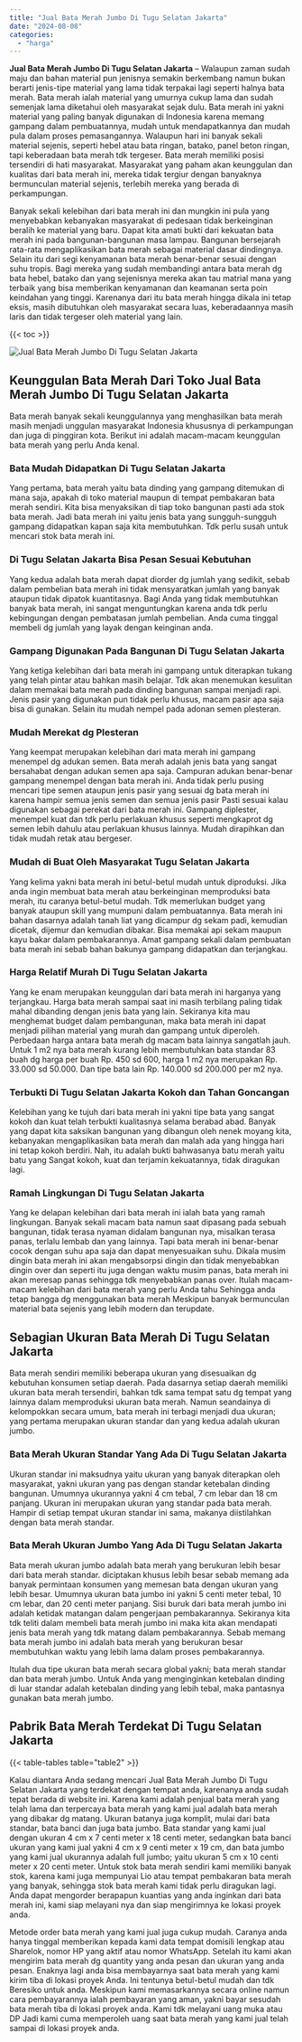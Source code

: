 ```yaml
---
title: "Jual Bata Merah Jumbo Di Tugu Selatan Jakarta"
date: "2024-08-08"
categories: 
  - "harga"
---
```


**Jual Bata Merah Jumbo Di Tugu Selatan Jakarta** – Walaupun zaman sudah maju dan bahan material pun jenisnya semakin berkembang namun bukan berarti jenis-tipe material yang lama tidak terpakai lagi seperti halnya bata merah. Bata merah ialah material yang umurnya cukup lama dan sudah semenjak lama diketahui oleh masyarakat sejak dulu. Bata merah ini yakni material yang paling banyak digunakan di Indonesia karena memang gampang dalam pembuatannya, mudah untuk mendapatkannya dan mudah pula dalam proses pemasangannya. Walaupun hari ini banyak sekali material sejenis, seperti hebel atau bata ringan, batako, panel beton ringan, tapi keberadaan bata merah tdk tergeser. Bata merah memiliki posisi tersendiri di hati masyarakat. Masyarakat yang paham akan keunggulan dan kualitas dari bata merah ini, mereka tidak tergiur dengan banyaknya bermunculan material sejenis, terlebih mereka yang berada di perkampungan.

Banyak sekali kelebihan dari bata merah ini dan mungkin ini pula yang menyebabkan kebanyakan masyarakat di pedesaan tidak berkeinginan beralih ke material yang baru. Dapat kita amati bukti dari kekuatan bata merah ini pada bangunan-bangunan masa lampau. Bangunan bersejarah rata-rata mengaplikasikan bata merah sebagai material dasar dindingnya. Selain itu dari segi kenyamanan bata merah benar-benar sesuai dengan suhu tropis. Bagi mereka yang sudah membandingi antara bata merah dg bata hebel, batako dan yang sejenisnya mereka akan tau matrial mana yang terbaik yang bisa memberikan kenyamanan dan keamanan serta poin keindahan yang tinggi. Karenanya dari itu bata merah hingga dikala ini tetap eksis, masih dibutuhkan oleh masyarakat secara luas, keberadaannya masih laris dan tidak tergeser oleh material yang lain.

{{< toc >}}

![Jual Bata Merah Jumbo Di Tugu Selatan Jakarta](/images/jual-bata-merah-07.png)

## Keunggulan Bata Merah Dari Toko Jual Bata Merah Jumbo Di Tugu Selatan Jakarta

Bata merah banyak sekali keunggulannya yang menghasilkan bata merah masih menjadi unggulan masyarakat Indonesia khususnya di perkampungan dan juga di pinggiran kota. Berikut ini adalah macam-macam keunggulan bata merah yang perlu Anda kenal.

### Bata Mudah Didapatkan Di Tugu Selatan Jakarta

Yang pertama, bata merah yaitu bata dinding yang gampang ditemukan di mana saja, apakah di toko material maupun di tempat pembakaran bata merah sendiri. Kita bisa menyaksikan di tiap toko bangunan pasti ada stok bata merah. Jadi bata merah ini yaitu jenis bata yang sungguh-sungguh gampang didapatkan kapan saja kita membutuhkan. Tdk perlu susah untuk mencari stok bata merah ini.

### Di Tugu Selatan Jakarta Bisa Pesan Sesuai Kebutuhan

Yang kedua adalah bata merah dapat diorder dg jumlah yang sedikit, sebab dalam pembelian bata merah ini tidak mensyaratkan jumlah yang banyak ataupun tidak dipatok kuantitasnya. Bagi Anda yang tidak membutuhkan banyak bata merah, ini sangat menguntungkan karena anda tdk perlu kebingungan dengan pembatasan jumlah pembelian. Anda cuma tinggal membeli dg jumlah yang layak dengan keinginan anda.

### Gampang Digunakan Pada Bangunan Di Tugu Selatan Jakarta

Yang ketiga kelebihan dari bata merah ini gampang untuk diterapkan tukang yang telah pintar atau bahkan masih belajar. Tdk akan menemukan kesulitan dalam memakai bata merah pada dinding bangunan sampai menjadi rapi. Jenis pasir yang digunakan pun tidak perlu khusus, macam pasir apa saja bisa di gunakan. Selain itu mudah nempel pada adonan semen plesteran.

### Mudah Merekat dg Plesteran

Yang keempat merupakan kelebihan dari mata merah ini gampang menempel dg adukan semen. Bata merah adalah jenis bata yang sangat bersahabat dengan adukan semen apa saja. Campuran adukan benar-benar gampang menempel dengan bata merah ini. Anda tidak perlu pusing mencari tipe semen ataupun jenis pasir yang sesuai dg bata merah ini karena hampir semua jenis semen dan semua jenis pasir Pasti sesuai kalau digunakan sebagai perekat dari bata merah ini. Gampang diplester, menempel kuat dan tdk perlu perlakuan khusus seperti mengkaprot dg semen lebih dahulu atau perlakuan khusus lainnya. Mudah dirapihkan dan tidak mudah retak atau bergeser.

### Mudah di Buat Oleh Masyarakat Tugu Selatan Jakarta

Yang kelima yakni bata merah ini betul-betul mudah untuk diproduksi. Jika anda ingin membuat bata merah atau berkeinginan memproduksi bata merah, itu caranya betul-betul mudah. Tdk memerlukan budget yang banyak ataupun skill yang mumpuni dalam pembuatannya. Bata merah ini bahan dasarnya adalah tanah liat yang dicampur dg sekam padi, kemudian dicetak, dijemur dan kemudian dibakar. Bisa memakai api sekam maupun kayu bakar dalam pembakarannya. Amat gampang sekali dalam pembuatan bata merah ini sebab bahan bakunya gampang didapatkan dan terjangkau.

### Harga Relatif Murah Di Tugu Selatan Jakarta

Yang ke enam merupakan keunggulan dari bata merah ini harganya yang terjangkau. Harga bata merah sampai saat ini masih terbilang paling tidak mahal dibanding dengan jenis bata yang lain. Sekiranya kita mau menghemat budget dalam pembangunan, maka bata merah ini dapat menjadi pilihan material yang murah dan gampang untuk diperoleh. Perbedaan harga antara bata merah dg macam bata lainnya sangatlah jauh. Untuk 1 m2 nya bata merah kurang lebih membutuhkan bata standar 83 buah dg harga per buah Rp. 450 sd 600, harga 1 m2 nya merupakan Rp. 33.000 sd 50.000. Dan tipe bata lain Rp. 140.000 sd 200.000 per m2 nya.

### Terbukti Di Tugu Selatan Jakarta Kokoh dan Tahan Goncangan

Kelebihan yang ke tujuh dari bata merah ini yakni tipe bata yang sangat kokoh dan kuat telah terbukti kualitasnya selama berabad abad. Banyak yang dapat kita saksikan bangunan yang dibangun oleh nenek moyang kita, kebanyakan mengaplikasikan bata merah dan malah ada yang hingga hari ini tetap kokoh berdiri. Nah, itu adalah bukti bahwasanya batu merah yaitu batu yang Sangat kokoh, kuat dan terjamin kekuatannya, tidak diragukan lagi.

### Ramah Lingkungan Di Tugu Selatan Jakarta

Yang ke delapan kelebihan dari bata merah ini ialah bata yang ramah lingkungan. Banyak sekali macam bata namun saat dipasang pada sebuah bangunan, tidak terasa nyaman didalam bangunan nya, misalkan terasa panas, terlalu lembab dan yang lainnya. Tapi bata merah ini benar-benar cocok dengan suhu apa saja dan dapat menyesuaikan suhu. Dikala musim dingin bata merah ini akan mengabsorpsi dingin dan tidak menyebabkan dingin over dan seperti itu juga dengan waktu musim panas, bata merah ini akan meresap panas sehingga tdk menyebabkan panas over. Itulah macam-macam kelebihan dari bata merah yang perlu Anda tahu Sehingga anda tetap bangga dg menggunakan bata merah Meskipun banyak bermunculan material bata sejenis yang lebih modern dan terupdate.

## Sebagian Ukuran Bata Merah Di Tugu Selatan Jakarta

Bata merah sendiri memiliki beberapa ukuran yang disesuaikan dg kebutuhan konsumen setiap daerah. Pada dasarnya setiap daerah memiliki ukuran bata merah tersendiri, bahkan tdk sama tempat satu dg tempat yang lainnya dalam memproduksi ukuran bata merah. Namun seandainya di kelompokkan secara umum, bata merah ini terbagi menjadi dua ukuran; yang pertama merupakan ukuran standar dan yang kedua adalah ukuran jumbo.

### Bata Merah Ukuran Standar Yang Ada Di Tugu Selatan Jakarta

Ukuran standar ini maksudnya yaitu ukuran yang banyak diterapkan oleh masyarakat, yakni ukuran yang pas dengan standar ketebalan dinding bangunan. Umumnya ukurannya yakni 4 cm tebal, 7 cm lebar dan 18 cm panjang. Ukuran ini merupakan ukuran yang standar pada bata merah. Hampir di setiap tempat ukuran standar ini sama, makanya diistilahkan dengan bata merah standar.

### Bata Merah Ukuran Jumbo Yang Ada Di Tugu Selatan Jakarta

Bata merah ukuran jumbo adalah bata merah yang berukuran lebih besar dari bata merah standar. diciptakan khusus lebih besar sebab memang ada banyak permintaan konsumen yang memesan bata dengan ukuran yang lebih besar. Umumnya ukuran bata jumbo ini yakni 5 centi meter tebal, 10 cm lebar, dan 20 centi meter panjang. Sisi buruk dari bata merah jumbo ini adalah ketidak matangan dalam pengerjaan pembakarannya. Sekiranya kita tdk teliti dalam membeli bata merah jumbo ini maka kita akan mendapati jenis bata merah yang tdk matang dalam pembakarannya. Sebab memang bata merah jumbo ini adalah bata merah yang berukuran besar membutuhkan waktu yang lebih lama dalam proses pembakarannya.

Itulah dua tipe ukuran bata merah secara global yakni; bata merah standar dan bata merah jumbo. Untuk Anda yang menginginkan ketebalan dinding di luar standar adalah ketebalan dinding yang lebih tebal, maka pantasnya gunakan bata merah jumbo.

## Pabrik Bata Merah Terdekat Di Tugu Selatan Jakarta

{{< table-tables table="table2" >}}

Kalau diantara Anda sedang mencari Jual Bata Merah Jumbo Di Tugu Selatan Jakarta yang terdekat dengan tempat anda, karenanya anda sudah tepat berada di website ini. Karena kami adalah penjual bata merah yang telah lama dan terpercaya bata merah yang kami jual adalah bata merah yang dibakar dg matang. Ukuran batanya juga komplit, mulai dari bata standar, bata banci dan juga bata jumbo. Bata standar yang kami jual dengan ukuran 4 cm x 7 centi meter x 18 centi meter, sedangkan bata banci ukuran yang kami jual yakni 4 cm x 9 centi meter x 19 cm, dan bata jumbo yang kami jual ukurannya adalah full jumbo; yaitu ukuran 5 cm x 10 centi meter x 20 centi meter. Untuk stok bata merah sendiri kami memiliki banyak stok, karena kami juga mempunyai Lio atau tempat pembakaran bata merah yang banyak, sehingga stok bata merah kami tidak perlu diragukan lagi. Anda dapat mengorder berapapun kuantias yang anda inginkan dari bata merah ini, kami siap melayani nya dan siap mengirimnya ke lokasi proyek anda.

Metode order bata merah yang kami jual juga cukup mudah. Caranya anda hanya tinggal memberikan kepada kami data tempat domisili lengkap atau Sharelok, nomor HP yang aktif atau nomor WhatsApp. Setelah itu kami akan mengirim bata merah dg quantity yang anda pesan dan ukuran yang anda pesan. Enaknya lagi anda bisa membayarnya saat bata merah yang kami kirim tiba di lokasi proyek Anda. Ini tentunya betul-betul mudah dan tdk Beresiko untuk anda. Meskipun kami memasarkannya secara online namun cara pembayarannya ialah pembayaran yang aman, yakni bayar sesudah bata merah tiba di lokasi proyek anda. Kami tdk melayani uang muka atau DP Jadi kami cuma memperoleh uang saat bata merah yang kami jual telah sampai di lokasi proyek anda.
